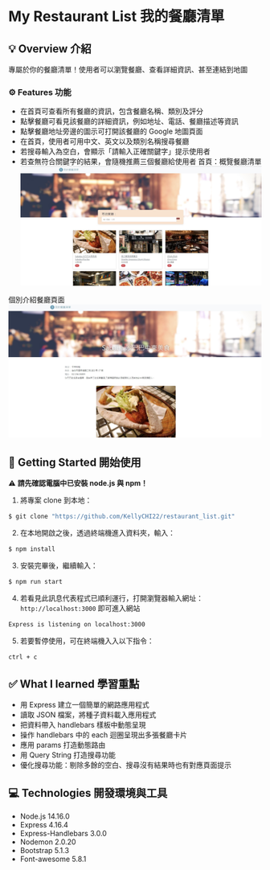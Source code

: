 # My Restaurant List 我的餐廳清單

## 💡 Overview 介紹

專屬於你的餐廳清單！使用者可以瀏覽餐廳、查看詳細資訊、甚至連結到地圖

### ⚙️ Features 功能

- 在首頁可查看所有餐廳的資訊，包含餐廳名稱、類別及評分
- 點擊餐廳可看見該餐廳的詳細資訊，例如地址、電話、餐廳描述等資訊
- 點擊餐廳地址旁邊的圖示可打開該餐廳的 Google 地圖頁面
- 在首頁，使用者可用中文、英文以及類別名稱搜尋餐廳
- 若搜尋輸入為空白，會顯示「請輸入正確關鍵字」提示使用者
- 若查無符合關鍵字的結果，會隨機推薦三個餐廳給使用者
首頁：概覽餐廳清單
![index page screenshot](/public/images/1.jpg)

個別介紹餐廳頁面
![show page screenshot](/public/images/2.jpg)


## 🚀 Getting Started 開始使用

⚠️ **請先確認電腦中已安裝 node.js 與 npm！**

1. 將專案 clone 到本地：

```bash
$ git clone "https://github.com/KellyCHI22/restaurant_list.git"
```
2. 在本地開啟之後，透過終端機進入資料夾，輸入：

```bash
$ npm install
```

3. 安裝完畢後，繼續輸入：

```bash
$ npm run start
```

4. 若看見此訊息代表程式已順利運行，打開瀏覽器輸入網址：`http://localhost:3000` 即可進入網站

```bash
Express is listening on localhost:3000
```

5. 若要暫停使用，可在終端機入入以下指令：

```bash
ctrl + c
```
## ✅ What I learned 學習重點
* 用 Express 建立一個簡單的網路應用程式
* 讀取 JSON 檔案，將種子資料載入應用程式
* 把資料帶入 handlebars 樣板中動態呈現
* 操作 handlebars 中的 each 迴圈呈現出多張餐廳卡片
* 應用 params 打造動態路由
* 用 Query String 打造搜尋功能
* 優化搜尋功能：剔除多餘的空白、搜尋沒有結果時也有對應頁面提示


## 💻 Technologies 開發環境與工具

- Node.js 14.16.0
- Express 4.16.4
- Express-Handlebars 3.0.0
- Nodemon 2.0.20
- Bootstrap 5.1.3
- Font-awesome 5.8.1
